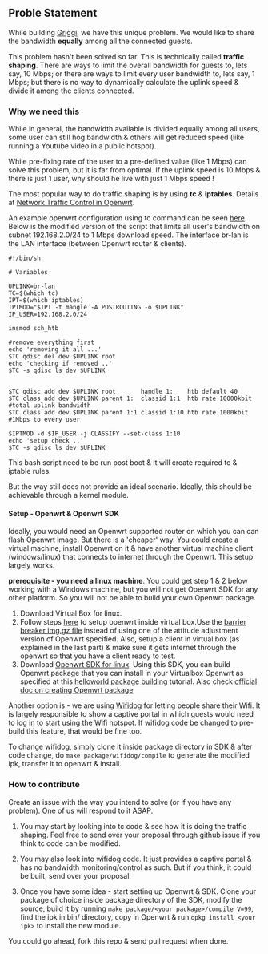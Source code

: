 ## Proble Statement

While building [Griggi](griggi.com), we have this unique problem. We would like to share the bandwidth **equally** among all the connected guests. 

This problem hasn't been solved so far. This is technically called **traffic shaping**. There are ways to limit the overall bandwidth for guests to, lets say, 10 Mbps; or there are ways to limit every user bandwidth to, lets say, 1 Mbps; but there is no way to dynamically calculate the uplink speed & divide it among the clients connected. 


### Why we need this 

While in general, the bandwidth available is divided equally among all users, some user can still hog bandwidth & others will get reduced speed (like running a Youtube video in a public hotspot). 

While pre-fixing rate of the user to a pre-defined value (like 1 Mbps) can solve this problem, but it is far from optimal. If the uplink speed is 10 Mbps & there is just 1 user, why should he live with just 1 Mbps speed !

The most popular way to do traffic shaping is by using **tc** & **iptables**. Details at [Network Traffic Control in Openwrt](http://wiki.openwrt.org/doc/howto/packet.scheduler/packet.scheduler). 

An example openwrt configuration using tc command can be seen [here](http://wiki.openwrt.org/doc/howto/packet.scheduler/packet.scheduler.example2). Below is the modified version of the script that limits all user's bandwidth on subnet 192.168.2.0/24 to 1 Mbps download speed. The interface br-lan is the LAN interface (between Openwrt router & clients).

	#!/bin/sh
	 
	# Variables

	UPLINK=br-lan
	TC=$(which tc)
	IPT=$(which iptables)
	IPTMOD="$IPT -t mangle -A POSTROUTING -o $UPLINK"
	IP_USER=192.168.2.0/24

	insmod sch_htb

	#remove everything first
	echo 'removing it all ...'
	$TC qdisc del dev $UPLINK root
	echo 'checking if removed ..'
	$TC -s qdisc ls dev $UPLINK

	 
	$TC qdisc add dev $UPLINK root       handle 1:    htb default 40
	$TC class add dev $UPLINK parent 1:  classid 1:1  htb rate 10000kbit #total uplink bandwidth
	$TC class add dev $UPLINK parent 1:1 classid 1:10 htb rate 1000kbit #1Mbps to every user
	 
	$IPTMOD -d $IP_USER -j CLASSIFY --set-class 1:10
	echo 'setup check ..'
	$TC -s qdisc ls dev $UPLINK


This bash script need to be run post boot & it will create required tc & iptable rules.

But the way still does not provide an ideal scenario. Ideally, this should be achievable through a kernel module. 

#### Setup - Openwrt & Openwrt SDK

Ideally, you would need an Openwrt supported router on which you can can flash Openwrt image. But there is a 'cheaper' way. You could create a virtual machine, install Openwrt on it & have another virtual machine client (windows/linux) that connects to internet through the Openwrt. This setup largely works.

**prerequisite - you need a linux machine**. You could get step 1 & 2 below working with a Windows machine, but you will not get Openwrt SDK for any other platform. So you will not be able to build your own Openwrt package. 

1. Download Virtual Box for linux. 
2. Follow steps [here](http://wiki.openwrt.org/doc/howto/virtualbox) to setup openwrt inside virtual box.Use the [barrier breaker img.gz file](downloads/openwrt-x86-generic-combined-ext4.img.gz?raw=true) instead of using one of the attitude adjustment version of Openwrt specified. Also, setup a client in virtual box (as explained in the last part) & make sure it gets internet through the openwrt so that you have a client ready to test.
3. Download [Openwrt SDK for linux](https://downloads.openwrt.org/barrier_breaker/14.07/x86/generic/OpenWrt-SDK-x86-for-linux-x86_64-gcc-4.8-linaro_uClibc-0.9.33.2.tar.bz2). Using this SDK, you can build Openwrt package that you can install in your Virtualbox Openwrt as specified at this [helloworld package building](http://www.electronicsfaq.com/2015/04/installing-and-using-openwrt-sdk-on.html) tutorial. Also check [official doc on creating Openwrt package](http://wiki.openwrt.org/doc/devel/packages)

Another option is - we are using [Wifidog](https://github.com/wifidog) for letting people share their Wifi. It is largely responsible to show a captive portal in which guests would need to log in to start using the Wifi hotspot. If wifidog code be changed to pre-build this feature, that would be fine too. 

To change wifidog, simply clone it inside package directory in SDK & after code change, do `make package/wifidog/compile` to generate the modified ipk, transfer it to openwrt & install. 

### How to contribute 

Create an issue with the way you intend to solve (or if you have any problem). One of us will respond to it ASAP. 

1. You may start by looking into tc code & see how it is doing the traffic shaping. Feel free to send over your proposal through github issue if you think tc code can be modified.

2. You may also look into wifidog code. It just provides a captive portal & has no bandwidth monitoring/control as such. But if you think, it could be built, send over your proposal. 

3. Once you have some idea - start setting up Openwrt & SDK. Clone your package of choice inside package directory of the SDK, modify the source, build it by running `make package/<your package>/compile V=99`, find the ipk in bin/ directory, copy in Openwrt & run `opkg install <your ipk>` to install the new module.

You could go ahead, fork this repo & send pull request when done. 
